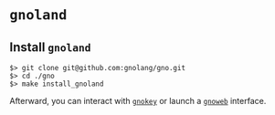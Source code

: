 # `gnoland`

## Install `gnoland`

    $> git clone git@github.com:gnolang/gno.git
    $> cd ./gno
    $> make install_gnoland

Afterward, you can interact with [`gnokey`](../gnokey) or launch a [`gnoweb`](../gnoweb) interface.
